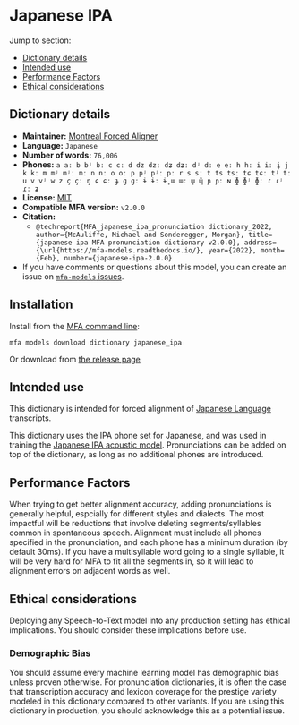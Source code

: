 
# Japanese IPA

Jump to section:

- [Dictionary details](#dictionary-details)
- [Intended use](#intended-use)
- [Performance Factors](#performance-factors)
- [Ethical considerations](#ethical-considerations)

## Dictionary details

- **Maintainer:** [Montreal Forced Aligner](https://montreal-forced-aligner.readthedocs.io/)
- **Language:** `Japanese`
- **Number of words:** `76,006`
- **Phones:** `a aː b bʲ bː c cː d dz dzː dʑ dʑː dʲ dː e eː h hː i iː i̥ j k kː m mʲ mʲː mː n nː o oː p pʲ pʲː pː r s sː t ts tsː tɕ tɕː tʲ tː u v vʲ w z ç çː ŋ ɕ ɕː ɟ ɡ ɡː ɨ ɨː ɨ̥ ɯ ɯː ɯ̥ ɰ̃ ɲ ɲː ɴ ɸ ɸʲ ɸː ɾ ɾʲ ɾː ʑ`
- **License:** [MIT](https://github.com/MontrealCorpusTools/mfa-models/tree/main/dictionary/japanese/ipa/v2.0.0/LICENSE)
- **Compatible MFA version:** `v2.0.0`
- **Citation:**
  - `@techreport{MFA_japanese_ipa_pronunciation dictionary_2022, author={McAuliffe, Michael and Sonderegger, Morgan}, title={japanese ipa MFA pronunciation dictionary v2.0.0}, address={\url{https://mfa-models.readthedocs.io/}, year={2022}, month={Feb}, number={japanese-ipa-2.0.0}`
- If you have comments or questions about this model, you can create an issue on [`mfa-models` issues](https://github.com/MontrealCorpusTools/mfa-models/issues).

## Installation

Install from the [MFA command line](https://montreal-forced-aligner.readthedocs.io/en/latest/user_guide/models/index.html):

```
mfa models download dictionary japanese_ipa
```

Or download from [the release page](https://github.com/MontrealCorpusTools/mfa-models/releases/tag/dictionary-japanese_ipa-v2.0.0)

## Intended use

This dictionary is intended for forced alignment of [Japanese Language](https://en.wikipedia.org/wiki/Japanese_language) transcripts.

This dictionary uses the IPA phone set for Japanese, and was used in training the
[Japanese IPA acoustic model](https://github.com/MontrealCorpusTools/mfa-models/blob/main/acoustic/Japanese/IPA/v2.0.0/).
Pronunciations can be added on top of the dictionary, as long as no additional phones are introduced.

## Performance Factors

When trying to get better alignment accuracy, adding pronunciations is generally helpful, espcially for different styles and dialects.  The most impactful will be reductions that
involve deleting segments/syllables common in spontaneous speech.  Alignment must include all phones specified in the pronunciation, and each phone has
a minimum duration (by default 30ms). If you have a multisyllable word going to a single syllable, it will be very hard for MFA to fit all the segments in,
so it will lead to alignment errors on adjacent words as well.

## Ethical considerations

Deploying any Speech-to-Text model into any production setting has ethical implications. You should consider these implications before use.

### Demographic Bias

You should assume every machine learning model has demographic bias unless proven otherwise.
For pronunciation dictionaries, it is often the case that transcription accuracy and lexicon coverage for the prestige variety modeled in this dictionary compared to other variants.
If you are using this dictionary in production, you should acknowledge this as a potential issue.
